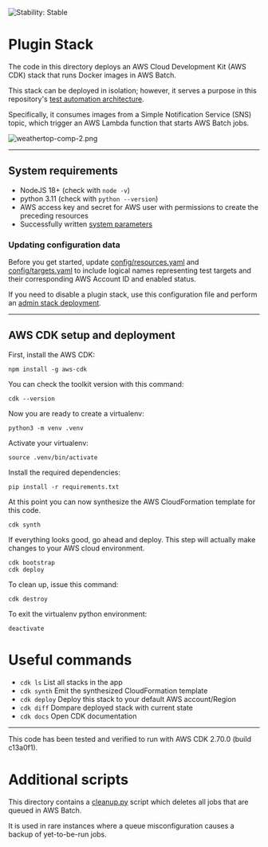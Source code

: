 ![Stability: Stable](https://img.shields.io/badge/stability-Stable-success.svg?style=for-the-badge)

# Plugin Stack

The code in this directory deploys an AWS Cloud Development Kit (AWS CDK) stack that runs Docker images in AWS Batch.

This stack can be deployed in isolation; however, it serves a purpose in this repository's [test automation architecture](../README.md).

Specifically, it consumes images from a Simple Notification Service (SNS) topic, which trigger an AWS Lambda function that starts AWS Batch jobs.

![weathertop-comp-2.png](../../docs/architecture_diagrams/png/weathertop-comp-2.png)

---

## System requirements

- NodeJS 18+ (check with `node -v`)
- python 3.11 (check with `python --version`)
- AWS access key and secret for AWS user with permissions to create the preceding resources
- Successfully written [system parameters](#storing-system-parameters)

### Updating configuration data

Before you get started, update [config/resources.yaml](../config/resources.yaml) and [config/targets.yaml](../config/targets.yaml) to include logical names representing test targets and their corresponding AWS Account ID and enabled status.

If you need to disable a plugin stack, use this configuration file and perform an [admin stack deployment](../../DEPLOYMENT.md#usage).

---

## AWS CDK setup and deployment

First, install the AWS CDK:

```
npm install -g aws-cdk
```

You can check the toolkit version with this command:

```
cdk --version
```

Now you are ready to create a virtualenv:

```
python3 -m venv .venv
```

Activate your virtualenv:

```
source .venv/bin/activate
```

Install the required dependencies:

```
pip install -r requirements.txt
```

At this point you can now synthesize the AWS CloudFormation template for this code.

```
cdk synth
```

If everything looks good, go ahead and deploy. This step will actually make
changes to your AWS cloud environment.

```
cdk bootstrap
cdk deploy
```

To clean up, issue this command:

```
cdk destroy
```

To exit the virtualenv python environment:

```
deactivate
```

# Useful commands

- `cdk ls` List all stacks in the app
- `cdk synth` Emit the synthesized CloudFormation template
- `cdk deploy` Deploy this stack to your default AWS account/Region
- `cdk diff` Dompare deployed stack with current state
- `cdk docs` Open CDK documentation

---

This code has been tested and verified to run with AWS CDK 2.70.0 (build c13a0f1).

# Additional scripts

This directory contains a [cleanup.py](cleanup.py) script which deletes all jobs that are queued in AWS Batch.

It is used in rare instances where a queue misconfiguration causes a backup of yet-to-be-run jobs.
